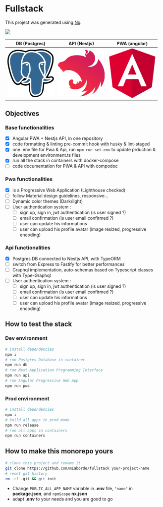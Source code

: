 # Fullstack

This project was generated using [Nx](https://nx.dev).

<p><img src="https://raw.githubusercontent.com/nrwl/nx/master/nx-logo.png" width="200"></p>

| **DB** (Postgres)                                         | **API** (Nestjs)                                        | **PWA** (angular)                                        |
| --------------------------------------------------------- | ------------------------------------------------------- | -------------------------------------------------------- |
| <img src="documentation/images/postgres.png" width="150"> | <img src="documentation/images/nestjs.png" width="150"> | <img src="documentation/images/angular.png" width="150"> |

## Objectives

### Base functionalities

- [x] Angular PWA + Nestjs API, in one repository
- [x] code formatting & linting pre-commit hook with husky & lint-staged
- [x] one .env file for Pwa & Api, run `npm run set-env` to update prduction & development environment.ts files
- [x] run all the stack in containers with docker-compose
- [ ] code documentation for PWA & API with compodoc

### Pwa functionalities

- [x] is a Progressive Web Application (Lighthouse checked)
- [ ] follow Material design guidelines, responsive...
- [ ] Dynamic color themes (Dark/light)
- [ ] User authentication system :
  - [ ] sign up, sign in, jwt authentication (is user signed ?)
  - [ ] email confirmation (is user email confirmed ?)
  - [ ] user can update his informations
  - [ ] user can upload his profile avatar (image resized, progressive encoding)

### Api functionalities

- [x] Postgres DB connected to Nestjs API, with TypeORM
- [ ] switch from Express to Fastify for better performances
- [ ] Graphql implementation, auto-schemas based on Typescript classes with Type-Graphql
- [ ] User authentication system :
  - [ ] sign up, sign in, jwt authentication (is user signed ?)
  - [ ] email confirmation (is user email confirmed ?)
  - [ ] user can update his informations
  - [ ] user can upload his profile avatar (image resized, progressive encoding)

## How to test the stack

### Dev environment

```bash
# install dependencies
npm i
# run Postgres Database in container
npm run db
# run Nest Application Programming Interface
npm run api
# run Angular Progressive Web App
npm run pwa
```

### Prod environment

```bash
# install dependencies
npm i
# build all apps in prod mode
npm run release
# run all apps in containers
npm run containers
```

## How to make this monorepo yours

```bash
# clone this project and rename it
git clone https://github.com/mIaborde/fullstack your-project-name
# reset git history
rm -rf .git && git init
```

- Change `PUBLIC_ALL_APP_NAME` variable in **.env** file, `"name"` in **package.json**, and `npmScope` **nx.json**
- adapt **.env** to your needs and you are good to go

